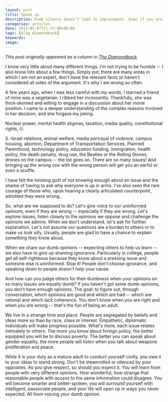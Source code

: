 ```yaml
---
layout: post
title: Speak up
description: Dumb silence doesn't lead to improvement. Even if you are wrong, speak!
categories: articles
date: 2013-05-07T21:53:00+00:00
tags: [blog diamondback]
keywords: 
image: 
---
```

*This post originally appeared as a column in [The Diamondback](http://www.diamondbackonline.com/opinion/article_1a9ef70e-b782-11e2-8ab1-0019bb30f31a.html)*

I know very little about many different things. I'm not trying to be humble -- I also know lots about a few things. Simply put, there are many areas in which I am not an expert, don't have the relevant facts or haven't considered all sides of the argument. It's why I am wrong so often. 

A few years ago, when I was less careful with my words, I learned a friend of mine was a vegetarian. I ribbed her incessantly. Thankfully, she was thick-skinned and willing to engage in a discussion about her moral position. I came to a deeper understanding of the complex reasons involved in her decision, and she forgave my joking. 

Nuclear power, mental health stigmas, taxation, media quality, constitutional rights, U. 

S.-Israel relations, animal welfare, media portrayal of violence, campus housing, abortion, Department of Transportation Services, Planned Parenthood, technology policy, education funding, immigration, health policy, the death penalty, drug use, the Beatles or the Rolling Stones, drones on the campus -- the list goes on. There are so many issues! And bringing up the wrong one with the wrong person will get you an earful or even a scuffle. 

I have felt the twisting guilt of not knowing enough about an issue and the shame of having to ask why everyone is up in arms. I've also seen the rare courage of those who, upon hearing a clearly articulated counterpoint, admitted they were wrong. 

So, what are we supposed to do? Let's give voice to our uninformed opinions, even if they are wrong -- especially if they are wrong. Let's explore issues, listen closely to the opinions we oppose and challenge the opinions we admire. When we don't understand, let's ask for further explanation. Let's not assume our questions are a burden to others or to make us look silly. Usually, people are glad to have a chance to explain something they know about. 

When we share our dumb opinions -- expecting others to help us learn -- we also have to give up shaming ignorance. Particularly in college, people get all self-righteous because they know about a pressing issue and someone else is uninformed. Stop it! People don't choose ignorance, and speaking down to people doesn't help your cause. 

And how can you judge others for their dumbness when your opinions on so many issues are equally dumb? If you haven't got some dumb opinions, you don't have enough opinions. The goal: to figure out, through conversation, which opinions are good and which are bad -- which are rational and which lack coherence. You don't know when you are right and when you are wrong -- that's the fun of being an adult. 

We live in a strange time and place. People are segregated by beliefs and ideas more so than by race, class or interest. Empathetic, diplomatic individuals will make progress possible. What's more, each issue relates intimately to others: The more you know about foreign policy, the better equipped you will be to discuss poverty. The better you can speak about gender equality, the more people will listen when you talk about weapons proliferation and peace. 

While it is your duty as a mature adult to conduct yourself civilly, you owe it to your ideas to stand strong. Don't be steamrolled or silenced by your opposites. As you give respect, so should you expect it. You will learn from people with very different opinions. How wonderful, how strange that reasonable people with access to the same information could disagree. You will become smarter and better-spoken; you will surround yourself with intelligent, passionate people, and your life will open up in ways you never expected. All from voicing your dumb opinion. 